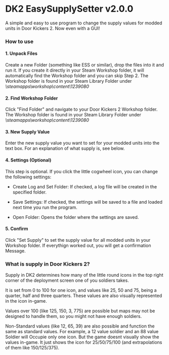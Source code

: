 # DK2 EasySupplySetter v2.0.0
A simple and easy to use program to change the supply values for modded units in Door Kickers 2.
Now even with a GUI!

### How to use
#### 1. Unpack Files
Create a new Folder (something like ESS or similar), drop the files into it and run it.
If you create it directly in your Steam Workshop folder, it will automatically find the Workshop folder and you can skip Step 2.
The Workshop folder is found in your Steam Library Folder under *\steamapps\workshop\content\1239080*

#### 2. Find Workshop Folder
Click "Find Folder" and navigate to your Door Kickers 2 Workshop folder.
The Workshop folder is found in your Steam Library Folder under *\steamapps\workshop\content\1239080*

#### 3. New Supply Value
Enter the new supply value you want to set for your modded units into the text box.
For an explanation of what supply is, see below.

#### 4. Settings (Optional)
This step is optional.
If you click the little cogwheel icon, you can change the following settings:
- Create Log and Set Folder:
	If checked, a log file will be created in the specified folder.

- Save Settings:
	If checked, the settings will be saved to a file and loaded next time you run the program.

- Open Folder:
	Opens the folder where the settings are saved.

#### 5. Confirm
Click "Set Supply" to set the supply value for all modded units in your Workshop folder.
If everythign worked out, you will get a confirmation Message.

### What is supply in Door Kickers 2?
Supply in DK2 determines how many of the little round icons in the top right corner of the deployment screen one of you soldiers takes.

It is set from 0 to 100 for one icon, and values like 25, 50 and 75, being a quarter, half and three quarters. These values are also visually represented in the icon in-game.

Values over 100 (like 125, 150, 3, 775) are possible but maps may not be designed to handle them, so you might not have enough soldiers.

Non-Standard values (like 12, 65, 39) are also possible and function the same as standard values. For example, a 12 value soldier and an 88 value Soldier will Occupie only one icon. But the game doesnt visually show the values in-game. It just shows the icon for 25/50/75/100 (and extrapolations of them like 150/125/375).
